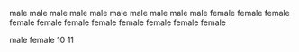 male
male
male
male
male
male
male
male
male
male
female
female
female
female
female
female
female
female
female
female
female

male female
 10    11
